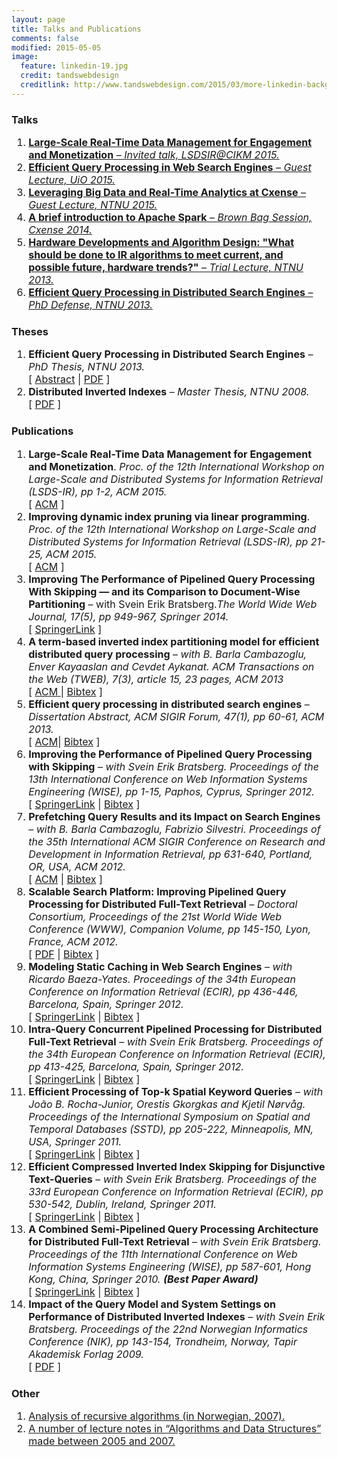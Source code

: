 ```yaml
---
layout: page
title: Talks and Publications
comments: false
modified: 2015-05-05
image:
  feature: linkedin-19.jpg
  credit: tandswebdesign
  creditlink: http://www.tandswebdesign.com/2015/03/more-linkedin-background
---
```

 
### Talks
<ol style="font-size:16px">
<li><a href="http://www.slideshare.net/s-j/largescale-realtime-data-management-for-engagement-and-monetization"><strong>Large-Scale Real-Time Data Management for Engagement and Monetization</strong> – <em>Invited talk, LSDSIR@CIKM 2015.</em></a></li>
<li><a href="http://www.slideshare.net/s-j/talk-47165016"><strong>Efficient Query Processing in Web Search Engines</strong> – <em>Guest Lecture, UiO 2015.</em></a></li>
<li><a href="http://www.slideshare.net/s-j/leveraging-47111723"><strong>Leveraging Big Data and Real-Time Analytics at Cxense</strong> – <em>Guest Lecture, NTNU 2015.</em></a></li>
<li><a href="http://www.slideshare.net/s-j/yet-another-intro-to-apache-spark"><strong>A brief introduction to Apache Spark</strong> – <em>Brown Bag Session, Cxense 2014.</em></a></li>
 <li><a href="http://www.slideshare.net/s-j/trial-lecture"><strong>Hardware Developments and Algorithm Design: "What should be done to IR algorithms to meet current, and possible future, hardware trends?"</strong>
	 – <em>Trial Lecture, NTNU 2013.</em></a>
 </li>
 <li><a href="http://www.slideshare.net/s-j/phd-defense-47111230">
     <strong>Efficient Query Processing in Distributed Search Engines</strong>
	 – <em>PhD Defense, NTNU 2013.</em></a>
 </li>
</ol>

### Theses
<ol style="font-size:16px">
 <li><strong>Efficient Query Processing in Distributed Search Engines</strong>
	 – <em>PhD Thesis, NTNU 2013.</em><br/>
	 [ <a href="http://ntnu.diva-portal.org/smash/record.jsf?pid=diva2%3A606512&dswid=-8189">Abstract</a>
     | <a href="http://ntnu.diva-portal.org/smash/get/diva2:606512/FULLTEXT01.pdf">PDF</a> ]
 </li>
 <li><strong>Distributed Inverted Indexes</strong> – <em>Master Thesis, NTNU 2008.</em><br/>
     [ <a href="http://www.diva-portal.org/smash/get/diva2:350602/FULLTEXT01.pdf">PDF</a> ]
 </li>
</ol>

### Publications
<ol style="font-size:16px">
<li><strong>Large-Scale Real-Time Data Management for Engagement and Monetization</strong>. <em>Proc. of the 12th International Workshop on Large-Scale and Distributed Systems for Information Retrieval (LSDS-IR), pp 1-2, ACM 2015.</em><br/>
 [ <a href="http://dl.acm.org/citation.cfm?doid=2809948.2809953">ACM</a> ]
 </li>
  
<li><strong>Improving dynamic index pruning via linear programming</strong>. <em>Proc. of the 12th International Workshop on Large-Scale and Distributed Systems for Information Retrieval (LSDS-IR), pp 21-25, ACM 2015.</em><br/>
 [ <a href="http://dl.acm.org/citation.cfm?doid=2809948.2809951">ACM</a> ]
 </li>
 
 <li><strong>Improving The Performance of Pipelined Query Processing With Skipping — and its Comparison to Document-Wise Partitioning</strong> – with Svein Erik Bratsberg.<em>The World Wide Web Journal, 17(5), pp 949-967, Springer 2014.</em><br/>
 [ <a href="http://link.springer.com/article/10.1007/s11280-013-0260-2">SpringerLink</a> ]
 </li>

 <li><strong>A term-based inverted index partitioning model for efficient distributed query processing</strong> – <em>with B. Barla Cambazoglu, Enver Kayaaslan and Cevdet Aykanat. ACM Transactions on the Web (TWEB), 7(3), article 15, 23 pages, ACM 2013</em><br/>
 [ <a href="http://dl.acm.org/citation.cfm?doid=2516633.2516637"> ACM </a> | <a href="http://dblp.uni-trier.de/rec/bibtex/journals/tweb/CambazogluKJA13">Bibtex</a> ]
 </li>

 <li><strong>Efficient query processing in distributed search engines</strong> – <em>Dissertation Abstract, ACM SIGIR Forum, 47(1), pp 60-61, ACM 2013.</em><br/>
 [ <a href="http://dl.acm.org/citation.cfm?doid=2492189.2492201">ACM</a>| <a href="http://dblp.uni-trier.de/rec/bibtex/journals/sigir/Jonassen13">Bibtex</a> ]
 </li>

 <li><strong>Improving the Performance of Pipelined Query Processing with Skipping</strong> – <em>with Svein Erik Bratsberg. Proceedings of the 13th International Conference on Web Information Systems Engineering (WISE), pp 1-15, Paphos, Cyprus, Springer 2012.</em><br/>
 [ <a href="http://link.springer.com/chapter/10.1007%2F978-3-642-35063-4_1">SpringerLink</a> | <a href="http://dblp.uni-trier.de/rec/bibtex/conf/wise/JonassenB12">Bibtex</a> ]
 </li>

 <li><strong>Prefetching Query Results and its Impact on Search Engines</strong> – <em>with B. Barla Cambazoglu, Fabrizio Silvestri. Proceedings of the 35th International ACM SIGIR Conference on Research and Development in Information Retrieval, pp 631-640, Portland, OR, USA, ACM 2012.</em><br/>
 [ <a href="http://dl.acm.org/citation.cfm?id=2348368">ACM</a> | <a href="http://dblp.uni-trier.de/rec/bibtex/conf/sigir/JonassenCS12">Bibtex</a> ]
 </li>

 <li><strong>Scalable Search Platform: Improving Pipelined Query Processing for Distributed Full-Text Retrieval</strong> – <em>Doctoral Consortium, Proceedings of the 21st World Wide Web Conference (WWW), Companion Volume, pp 145-150, Lyon, France, ACM 2012.</em><br/>
 [ <a href="http://www2012.org/proceedings/companion/p145.pdf">PDF</a> | <a href="http://dblp.uni-trier.de/rec/bibtex/conf/www/Jonassen12">Bibtex</a> ]
 </li>

 <li><strong>Modeling Static Caching in Web Search Engines</strong> – <em>with Ricardo Baeza-Yates. Proceedings of the 34th European Conference on Information Retrieval (ECIR), pp 436-446, Barcelona, Spain, Springer 2012.</em><br/>
 [ <a href="http://www.springerlink.com/content/j840802n22712762/">SpringerLink</a> | <a href="http://dblp.uni-trier.de/rec/bibtex/conf/ecir/Baeza-YatesJ12">Bibtex</a> ]
 </li>

 <li><strong>Intra-Query Concurrent Pipelined Processing for Distributed Full-Text Retrieval</strong> – <em>with Svein Erik Bratsberg. Proceedings of the 34th European Conference on Information Retrieval (ECIR), pp 413-425, Barcelona, Spain, Springer 2012.</em><br/>
 [ <a href="http://www.springerlink.com/content/h17874r58311u440/">SpringerLink</a> | <a href="http://dblp.uni-trier.de/rec/bibtex/conf/ecir/JonassenB12">Bibtex</a> ]
 </li>

 <li><strong>Efficient Processing of Top-k Spatial Keyword Queries</strong> – <em>with Jo&atilde;o B. Rocha-Junior, Orestis Gkorgkas and Kjetil N&oslash;rv&aring;g. Proceedings of the International Symposium on Spatial and Temporal Databases (SSTD), pp 205-222, Minneapolis, MN, USA, Springer 2011.</em><br/>
 [ <a href="http://www.springerlink.com/content/c652871263g87888/">SpringerLink</a> | <a href="http://dblp.uni-trier.de/rec/bibtex/conf/ssd/RochaGJN11">Bibtex</a> ]
 </li>

 <li><strong>Efficient Compressed Inverted Index Skipping for Disjunctive Text-Queries</strong> – <em>with Svein Erik Bratsberg. Proceedings of the 33rd European Conference on Information Retrieval (ECIR), pp 530-542, Dublin, Ireland, Springer 2011.</em><br/>
 [ <a href="http://www.springerlink.com/content/h02u72m8gwl2562j/">SpringerLink</a> | <a href="http://dblp.uni-trier.de/rec/bibtex/conf/ecir/JonassenB11">Bibtex</a> ]
 </li>

 <li><strong>A Combined Semi-Pipelined Query Processing Architecture for Distributed Full-Text Retrieval</strong> – <em>with Svein Erik Bratsberg. Proceedings of the 11th International Conference on Web Information Systems Engineering (WISE), pp 587-601, Hong Kong, China, Springer 2010.</em> <strong><i>(Best Paper Award)</i></strong><br/>
 [ <a href="http://www.springerlink.com/content/e86212p5868l38j3/">SpringerLink</a> | <a href="http://dblp.uni-trier.de/rec/bibtex/conf/wise/JonassenB10">Bibtex</a> ]
 </li>

 <li><strong>Impact of the Query Model and System Settings on Performance of Distributed Inverted Indexes</strong> – <em>with Svein Erik Bratsberg. Proceedings of the 22nd Norwegian Informatics Conference (NIK), pp 143-154, Trondheim, Norway, Tapir Akademisk Forlag 2009.</em><br/>
 [ <a href="http://www.nik.no/2009/13-Jonassen.pdf">PDF</a> ]
</li>
</ol>

### Other
<ol style="font-size:16px">
<li><a href="http://www.idi.ntnu.no/emner/tdt4120/notater/2008/2008-09-19-ka.pdf">Analysis of recursive algorithms (in Norwegian, 2007).</a></li>
<li><a href="http://www.idi.ntnu.no/emner/tdt4120/notater/">A number of lecture notes in &#8220;Algorithms and Data Structures&#8221; made between 2005 and 2007.</a></li>
</ol>
